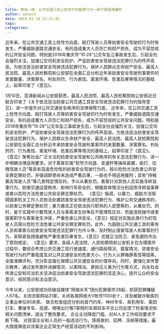 ```yaml
---
title: 两高一部：公共交通工具上抢夺方向盘等行为一般不得适用缓刑
author: wetech
date: 2019-01-10 21:21:01
tags: 
categories: 
---
```

近年来，在公共交通工具上抢夺方向盘、殴打驾驶人员等妨害安全驾驶的行为时有发生，严重威胁道路交通安全，有的造成重大人员伤亡和财产损失，成为不容忽视的公共安全问题。特别是2018年重庆市“10·28”公交车坠江事故发生后，引起全社会强烈关注，加强公交司机安全防护、严惩妨害安全驾驶违法犯罪行为的呼声高涨。为依法惩治妨害安全驾驶违法犯罪行为，保护人民群众生命财产安全，最高人民法院、最高人民检察院和公安部在全面汇总分析近年来妨害安全驾驶刑事案件的发案数量、涉案罪名、判处刑罚、行为表现、案发环境、危害后果等情况的基础上，起草印发了《意见》。
<!-- more -->
1月10日，澎湃新闻从公安部获悉，最高人民法院、最高人民检察院和公安部近日联合印发了《关于依法惩治妨害公共交通工具安全驾驶违法犯罪行为的指导意见》，进一步提升对公共交通安全秩序的法律保障力度。
近年来，在公共交通工具上抢夺方向盘、殴打驾驶人员等妨害安全驾驶的行为时有发生，严重威胁道路交通安全，有的造成重大人员伤亡和财产损失，成为不容忽视的公共安全问题。特别是2018年重庆市“10·28”公交车坠江事故发生后，引起全社会强烈关注，加强公交司机安全防护、严惩妨害安全驾驶违法犯罪行为的呼声高涨。为依法惩治妨害安全驾驶违法犯罪行为，保护人民群众生命财产安全，最高人民法院、最高人民检察院和公安部在全面汇总分析近年来妨害安全驾驶刑事案件的发案数量、涉案罪名、判处刑罚、行为表现、案发环境、危害后果等情况的基础上，起草印发了《意见》。
《意见》聚焦社会广泛关注的妨害安全驾驶和公共秩序的有关违法犯罪行为，进一步明确法律适用要求。对于乘客实施“抢夺方向盘、变速杆等操纵装置，殴打、拉拽驾驶人员”等具有高度危险性的妨害安全驾驶行为的，按以危险方法危害公共安全罪定罪处罚，并强调即使尚未造成严重后果，一般也不得适用缓刑；具有“持械袭击驾驶人员”等几类特定情形的，予以从重处罚。乘客针对其他人员实施寻衅滋事行为，妨害交通运营秩序、影响行车安全的，根据具体情况分别适用寻衅滋事罪或者以危险方法危害公共安全罪定罪处罚。
《意见》强调，以暴力、威胁方法阻碍国家机关工作人员依法处置妨害安全驾驶违法犯罪行为、维护公共交通秩序的，以妨害公务罪定罪处罚；暴力袭击正在依法执行职务的人民警察的，从重处罚。同时，鉴于实践中少数驾驶人员与乘客发生纷争后不能理性应对，而是违规操作或者擅离职守与乘客发生冲突，严重危害公共安全，《意见》规定对实施此类行为的驾驶人员按以危险方法危害公共安全罪定罪处罚。此外，为鼓励公共交通工具的乘务人员和乘客与妨害安全驾驶违法犯罪行为作斗争，及时制止侵害驾驶人和乘客的行为，采取紧急措施避免严重危害后果发生，《意见》还就正当防卫、紧急避险作出了原则规定。
《意见》要求，各级人民法院、人民检察院和公安机关在办理案件过程中，要综合考虑公共交通工具行驶速度、通行路段情况、载客情况、妨害安全驾驶行为的严重程度及对公共交通安全的危害大小、行为人认罪悔罪表现等因素，全面准确评判，充分彰显强化保障公共交通安全的价值导向。同时，要强化宣传警示教育，通过发布案件进展情况、以案释法、褒扬见义勇为行为等方式，向全社会传递公安和司法机关坚决惩治妨害安全驾驶违法犯罪的坚定决心，提升公众的安全意识、规则意识和法治意识。
 
 
今年以来，公安部成功侦破自媒体“网络水军”团伙犯罪案件28起，抓获犯罪嫌疑人67名，关闭涉案网站31家，关闭各类网络大V账号1100余个，涉及被敲诈勒索的企事业单位80余家。
联合检查组还分别向首汽约车、神州专车、易到用车、美团打车、曹操专车、高德、嘀嗒出行等7家网约车顺风车平合公司反馈了检查情况和相关问题清单，提出了整改要求。
企业主动降低门槛，对AI人才工作经验要求不断下降。
对民营企业和人员的一般违法行为，慎用查封、扣押、冻结等措施，最大限度降低对涉案企业正常生产经营活动的不利影响。

